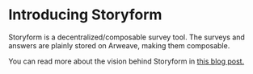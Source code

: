 # Introducing Storyform

Storyform is a decentralized/composable survey tool. The surveys and answers are plainly stored on Arweave, making them composable.

You can read more about the vision behind Storyform in [this blog post.](https://medium.com/@dantehrani/storyform-integration-of-composable-knowledge-and-zero-knowledge-proofs-in-practice-51f1094a9c07)





